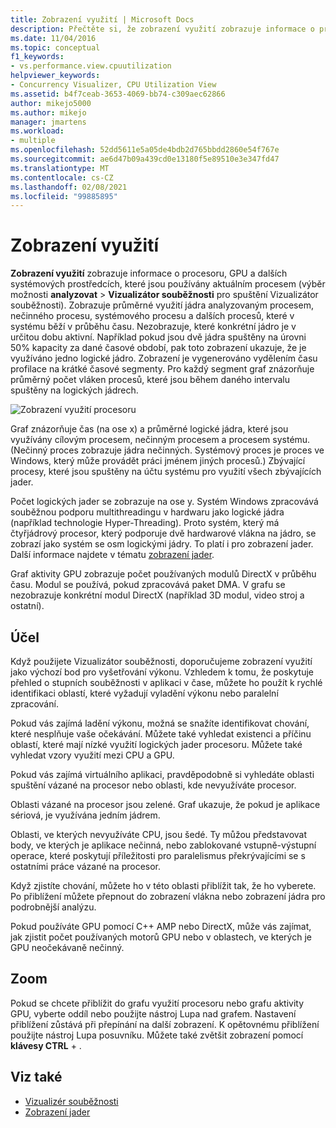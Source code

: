 ```yaml
---
title: Zobrazení využití | Microsoft Docs
description: Přečtěte si, že zobrazení využití zobrazuje informace o procesoru, GPU a dalších systémových prostředcích, které používá aktuální proces.
ms.date: 11/04/2016
ms.topic: conceptual
f1_keywords:
- vs.performance.view.cpuutilization
helpviewer_keywords:
- Concurrency Visualizer, CPU Utilization View
ms.assetid: b4f7ceab-3653-4069-bb74-c309aec62866
author: mikejo5000
ms.author: mikejo
manager: jmartens
ms.workload:
- multiple
ms.openlocfilehash: 52dd5611e5a05de4bdb2d765bbdd2860e54f767e
ms.sourcegitcommit: ae6d47b09a439cd0e13180f5e89510e3e347fd47
ms.translationtype: MT
ms.contentlocale: cs-CZ
ms.lasthandoff: 02/08/2021
ms.locfileid: "99885895"
---
```

# <a name="utilization-view"></a>Zobrazení využití
**Zobrazení využití** zobrazuje informace o procesoru, GPU a dalších systémových prostředcích, které jsou používány aktuálním procesem (výběr možnosti **analyzovat**  >  **Vizualizátor souběžnosti** pro spuštění Vizualizátor souběžnosti). Zobrazuje průměrné využití jádra analyzovaným procesem, nečinného procesu, systémového procesu a dalších procesů, které v systému běží v průběhu času. Nezobrazuje, které konkrétní jádro je v určitou dobu aktivní. Například pokud jsou dvě jádra spuštěny na úrovni 50% kapacity za dané časové období, pak toto zobrazení ukazuje, že je využíváno jedno logické jádro. Zobrazení je vygenerováno vydělením času profilace na krátké časové segmenty. Pro každý segment graf znázorňuje průměrný počet vláken procesů, které jsou během daného intervalu spuštěny na logických jádrech.

 ![Zobrazení využití procesoru](../profiling/media/vsts_ppacpuutil.png "VSTS_PPAcpuUtil")

 Graf znázorňuje čas (na ose x) a průměrné logické jádra, které jsou využívány cílovým procesem, nečinným procesem a procesem systému. (Nečinný proces zobrazuje jádra nečinných. Systémový proces je proces ve Windows, který může provádět práci jménem jiných procesů.) Zbývající procesy, které jsou spuštěny na účtu systému pro využití všech zbývajících jader.

 Počet logických jader se zobrazuje na ose y. Systém Windows zpracovává souběžnou podporu multithreadingu v hardwaru jako logické jádra (například technologie Hyper-Threading). Proto systém, který má čtyřjádrový procesor, který podporuje dvě hardwarové vlákna na jádro, se zobrazí jako systém se osm logickými jádry. To platí i pro zobrazení jader. Další informace najdete v tématu [zobrazení jader](../profiling/cores-view.md).

 Graf aktivity GPU zobrazuje počet používaných modulů DirectX v průběhu času.  Modul se používá, pokud zpracovává paket DMA.  V grafu se nezobrazuje konkrétní modul DirectX (například 3D modul, video stroj a ostatní).

## <a name="purpose"></a>Účel
 Když použijete Vizualizátor souběžnosti, doporučujeme zobrazení využití jako výchozí bod pro vyšetřování výkonu. Vzhledem k tomu, že poskytuje přehled o stupních souběžnosti v aplikaci v čase, můžete ho použít k rychlé identifikaci oblastí, které vyžadují vyladění výkonu nebo paralelní zpracování.

 Pokud vás zajímá ladění výkonu, možná se snažíte identifikovat chování, které nesplňuje vaše očekávání. Můžete také vyhledat existenci a příčinu oblastí, které mají nízké využití logických jader procesoru. Můžete také vyhledat vzory využití mezi CPU a GPU.

 Pokud vás zajímá virtuálního aplikaci, pravděpodobně si vyhledáte oblasti spuštění vázané na procesor nebo oblasti, kde nevyužíváte procesor.

 Oblasti vázané na procesor jsou zelené. Graf ukazuje, že pokud je aplikace sériová, je využívána jedním jádrem.

 Oblasti, ve kterých nevyužíváte CPU, jsou šedé. Ty můžou představovat body, ve kterých je aplikace nečinná, nebo zablokované vstupně-výstupní operace, které poskytují příležitosti pro paralelismus překrývajícími se s ostatními práce vázané na procesor.

 Když zjistíte chování, můžete ho v této oblasti přiblížit tak, že ho vyberete. Po přiblížení můžete přepnout do zobrazení vlákna nebo zobrazení jádra pro podrobnější analýzu.

 Pokud používáte GPU pomocí C++ AMP nebo DirectX, může vás zajímat, jak zjistit počet používaných motorů GPU nebo v oblastech, ve kterých je GPU neočekávaně nečinný.

## <a name="zoom"></a>Zoom
 Pokud se chcete přiblížit do grafu využití procesoru nebo grafu aktivity GPU, vyberte oddíl nebo použijte nástroj Lupa nad grafem. Nastavení přiblížení zůstává při přepínání na další zobrazení. K opětovnému přiblížení použijte nástroj Lupa posuvníku. Můžete také zvětšit zobrazení pomocí **klávesy CTRL** + .

## <a name="see-also"></a>Viz také
- [Vizualizér souběžnosti](../profiling/concurrency-visualizer.md)
- [Zobrazení jader](../profiling/cores-view.md)